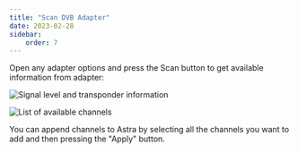 ```yaml
---
title: "Scan DVB Adapter"
date: 2023-02-28
sidebar:
    order: 7
---
```


Open any adapter options and press the Scan button to get available information from adapter:

![Signal level and transponder information](https://cdn.cesbo.com/help/astra/receiving/dvb/scan/signal.png)

![List of available channels](https://cdn.cesbo.com/help/astra/receiving/dvb/scan/channels.png)

You can append channels to Astra by selecting all the channels you want to add and then pressing the "Apply" button.
